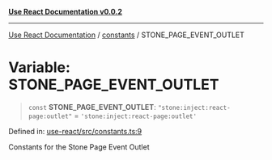 [**Use React Documentation v0.0.2**](../../README.md)

***

[Use React Documentation](../../modules.md) / [constants](../README.md) / STONE\_PAGE\_EVENT\_OUTLET

# Variable: STONE\_PAGE\_EVENT\_OUTLET

> `const` **STONE\_PAGE\_EVENT\_OUTLET**: `"stone:inject:react-page:outlet"` = `'stone:inject:react-page:outlet'`

Defined in: [use-react/src/constants.ts:9](https://github.com/stonemjs/use-react/blob/4786d31a3beb1c9f15eb30e2c9c2b12c786b755a/src/constants.ts#L9)

Constants for the Stone Page Event Outlet
